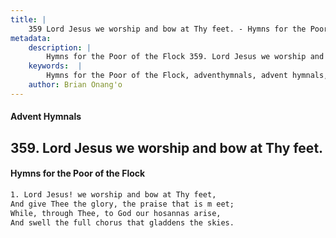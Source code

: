 ```yaml
---
title: |
    359 Lord Jesus we worship and bow at Thy feet. - Hymns for the Poor of the Flock
metadata:
    description: |
        Hymns for the Poor of the Flock 359. Lord Jesus we worship and bow at Thy feet.. Lord Jesus! we worship and bow at Thy feet,  And give Thee the glory, the praise that is m eet;  While, through Thee, to God our hosannas arise,  And swell the full chorus that gladdens the skies. 
    keywords:  |
        Hymns for the Poor of the Flock, adventhymnals, advent hymnals, Lord Jesus we worship and bow at Thy feet., Lord Jesus! we worship and bow at Thy feet, , 
    author: Brian Onang'o
---
```


#### Advent Hymnals
## 359. Lord Jesus we worship and bow at Thy feet.
####  Hymns for the Poor of the Flock

```txt
1. Lord Jesus! we worship and bow at Thy feet, 
And give Thee the glory, the praise that is m eet; 
While, through Thee, to God our hosannas arise, 
And swell the full chorus that gladdens the skies.
```